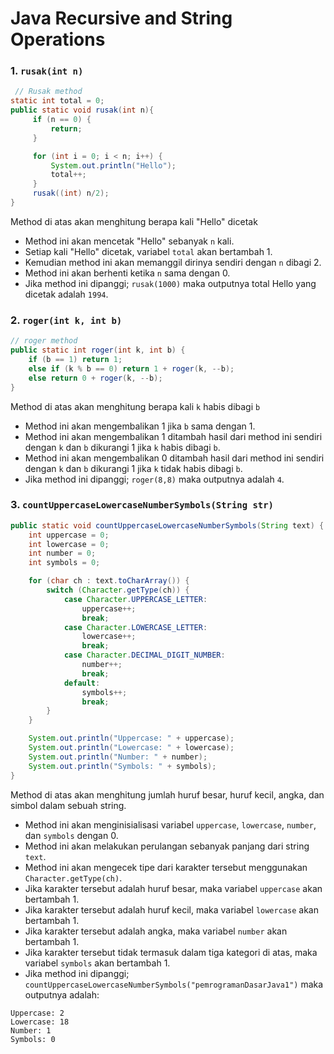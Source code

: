 # Java Recursive and String Operations

### 1. `rusak(int n)`

```java
 // Rusak method
static int total = 0;
public static void rusak(int n){
     if (n == 0) {
         return;
     }

     for (int i = 0; i < n; i++) {
         System.out.println("Hello");
         total++;
     }
     rusak((int) n/2);
}
```
Method di atas akan menghitung berapa kali "Hello" dicetak
- Method ini akan mencetak "Hello" sebanyak `n` kali.
- Setiap kali "Hello" dicetak, variabel `total` akan bertambah 1.
- Kemudian method ini akan memanggil dirinya sendiri dengan `n` dibagi 2.
- Method ini akan berhenti ketika `n` sama dengan 0.
- Jika method ini dipanggi; `rusak(1000)` maka outputnya total Hello yang dicetak adalah `1994`.

### 2. `roger(int k, int b)`
```java
// roger method
public static int roger(int k, int b) {
    if (b == 1) return 1;
    else if (k % b == 0) return 1 + roger(k, --b);
    else return 0 + roger(k, --b);
}
```
Method di atas akan menghitung berapa kali `k` habis dibagi `b`
- Method ini akan mengembalikan 1 jika `b` sama dengan 1.
- Method ini akan mengembalikan 1 ditambah hasil dari method ini sendiri dengan `k` dan `b` dikurangi 1 jika `k` habis dibagi `b`.
- Method ini akan mengembalikan 0 ditambah hasil dari method ini sendiri dengan `k` dan `b` dikurangi 1 jika `k` tidak habis dibagi `b`.
- Jika method ini dipanggi; `roger(8,8)` maka outputnya adalah `4`.

### 3. `countUppercaseLowercaseNumberSymbols(String str)`

```java
public static void countUppercaseLowercaseNumberSymbols(String text) {
    int uppercase = 0;
    int lowercase = 0;
    int number = 0;
    int symbols = 0;

    for (char ch : text.toCharArray()) {
        switch (Character.getType(ch)) {
            case Character.UPPERCASE_LETTER:
                uppercase++;
                break;
            case Character.LOWERCASE_LETTER:
                lowercase++;
                break;
            case Character.DECIMAL_DIGIT_NUMBER:
                number++;
                break;
            default:
                symbols++;
                break;
        }
    }

    System.out.println("Uppercase: " + uppercase);
    System.out.println("Lowercase: " + lowercase);
    System.out.println("Number: " + number);
    System.out.println("Symbols: " + symbols);
}   
```
Method di atas akan menghitung jumlah huruf besar, huruf kecil, angka, dan simbol dalam sebuah string.
- Method ini akan menginisialisasi variabel `uppercase`, `lowercase`, `number`, dan `symbols` dengan 0.
- Method ini akan melakukan perulangan sebanyak panjang dari string `text`.
- Method ini akan mengecek tipe dari karakter tersebut menggunakan `Character.getType(ch)`.
- Jika karakter tersebut adalah huruf besar, maka variabel `uppercase` akan bertambah 1.
- Jika karakter tersebut adalah huruf kecil, maka variabel `lowercase` akan bertambah 1.
- Jika karakter tersebut adalah angka, maka variabel `number` akan bertambah 1.
- Jika karakter tersebut tidak termasuk dalam tiga kategori di atas, maka variabel `symbols` akan bertambah 1.
- Jika method ini dipanggi; `countUppercaseLowercaseNumberSymbols("pemrogramanDasarJava1")` maka outputnya adalah:
```
Uppercase: 2
Lowercase: 18
Number: 1
Symbols: 0
```